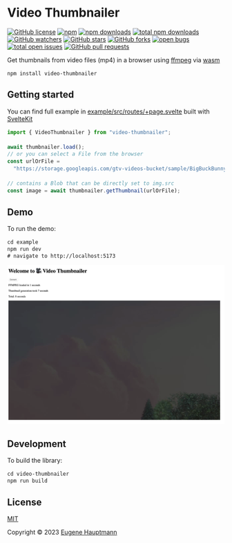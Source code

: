# Video Thumbnailer

[![GitHub license](https://img.shields.io/github/license/eugenehp/video-thumbnailer.svg?color=blue&style=for-the-badge)](./LICENSE)
[![npm](https://img.shields.io/npm/v/video-thumbnailer.svg?color=green&style=for-the-badge)](https://www.npmjs.com/package/video-thumbnailer)
[![npm downloads](https://img.shields.io/npm/dw/video-thumbnailer.svg?label=npm%20downloads&style=for-the-badge)](https://npmcharts.com/compare/video-thumbnailer?minimal=true)
[![total npm downloads](https://img.shields.io/npm/dt/video-thumbnailer.svg?label=total%20npm%20downloads&style=for-the-badge)](https://npmcharts.com/compare/video-thumbnailer?minimal=true)
[![GitHub watchers](https://img.shields.io/github/watchers/eugenehp/video-thumbnailer.svg?style=for-the-badge)](https://github.com/eugenehp/video-thumbnailer/watchers)
[![GitHub stars](https://img.shields.io/github/stars/eugenehp/video-thumbnailer.svg?label=GitHub%20stars&style=for-the-badge)](https://github.com/eugenehp/video-thumbnailer/stargazers)
[![GitHub forks](https://img.shields.io/github/forks/eugenehp/video-thumbnailer.svg?style=for-the-badge)](https://github.com/eugenehp/video-thumbnailer/network/members)
[![open bugs](https://img.shields.io/github/issues-raw/eugenehp/video-thumbnailer/bug.svg?color=d73a4a&label=open%20bugs&style=for-the-badge)](https://github.com/eugenehp/video-thumbnailer/issues?utf8=%E2%9C%93&q=is%3Aissue+is%3Aopen+label%3Abug)
[![total open issues](https://img.shields.io/github/issues-raw/eugenehp/video-thumbnailer.svg?label=total%20open%20issues&style=for-the-badge)](https://github.com/eugenehp/video-thumbnailer/issues)
[![GitHub pull requests](https://img.shields.io/github/issues-pr-raw/eugenehp/video-thumbnailer.svg?style=for-the-badge)](https://github.com/eugenehp/video-thumbnailer/pulls)

Get thumbnails from video files (mp4) in a browser using [ffmpeg](https://ffmpeg.org) via [wasm](https://webassembly.org)

```shell
npm install video-thumbnailer
```

## Getting started

You can find full example in [example/src/routes/+page.svelte](example/src/routes/+page.svelte) built with [SvelteKit](https://kit.svelte.dev)

```typescript
import { VideoThumbnailer } from "video-thumbnailer";

await thumbnailer.load();
// or you can select a File from the browser
const urlOrFile =
  "https://storage.googleapis.com/gtv-videos-bucket/sample/BigBuckBunny.mp4";

// contains a Blob that can be directly set to img.src
const image = await thumbnailer.getThumbnail(urlOrFile);
```

## Demo

To run the demo:

```shell
cd example
npm run dev
# navigate to http://localhost:5173
```

![Demo](./docs/demo.png)

## Development

To build the library:

```shell
cd video-thumbnailer
npm run build
```

## License

[MIT](./LICENSE)

Copyright © 2023 [Eugene Hauptmann](http://twitter.com/eugenehp)
